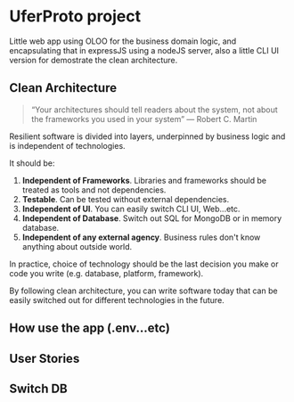 # UferProto project
Little web app using OLOO for the business domain logic, and encapsulating that in expressJS using a nodeJS server, also a little CLI UI version for demostrate the clean architecture.

## Clean Architecture
> “Your architectures should tell readers about the system, not about the frameworks you used in your system” — Robert C. Martin

Resilient software is divided into layers, underpinned by business logic and is independent of technologies. 

It should be:

1. **Independent of Frameworks**. Libraries and frameworks should be treated as tools and not dependencies.
2. **Testable**. Can be tested without external dependencies.
3. **Independent of UI**. You can easily switch CLI UI, Web...etc.
4. **Independent of Database**. Switch out SQL for MongoDB or in memory database.
5. **Independent of any external agency**. Business rules don't know anything about outside world.


In practice, choice of technology should be the last decision you make or code you write (e.g. database, platform, framework).

By following clean architecture, you can write software today that can be easily switched out for different technologies in the future.


## How use the app (.env...etc)

## User Stories

## Switch DB

